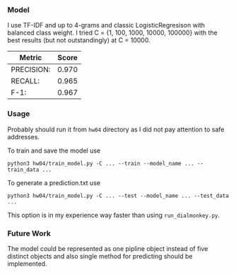 ### Model

I use TF-IDF and up to 4-grams and classic LogisticRegresison with balanced class weight. I tried C = {1, 100, 1000, 10000, 100000} with the best results (but not outstandingly) at C = 10000. 

|Metric|Score|
|-|-|
|PRECISION:|0.970|
|RECALL:|0.965|
|F-1:|0.967|

### Usage

Probably should run it from `hw04` directory as I did not pay attention to safe addresses.

To train and save the model use

`python3 hw04/train_model.py -C ... --train --model_name ... --train_data ...`

To generate a prediction.txt use 

`python3 hw04/train_model.py -C ... --test --model_name ... --test_data ...`

This option is in my experience way faster than using `run_dialmonkey.py`. 

### Future Work

The model could be represented as one pipline object instead of five distinct objects and also single method for predicting should be implemented.

